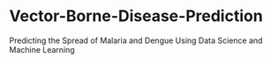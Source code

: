# Vector-Borne-Disease-Prediction
Predicting the Spread of Malaria and Dengue Using Data Science and Machine Learning
